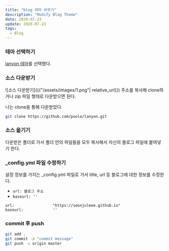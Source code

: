 ```yaml
---
title: "blog 테마 바꾸기"
description: "Modify Blog Theme"
date: 2020-07-23
update: 2020-07-23
tags:
  - Blog
---
```


### 테마 선택하기
[lanyon 테마](https://github.com/poole/lanyon)를 선택했다.  


### 소스 다운받기
<!-- 이미지 수정하기 -->
![소스 다운받기]({{"/assets/images/1.png"| relative_url}})
주소를 복사해 clone하거나 zip 파일 형태로 다운받으면 된다.

나는 clone을 통해 다운받았다.

```bash
git clone https://github.com/poole/lanyon.git
```  


### 소스 옮기기
다운받은 폴더로 가서 폴더 안의 파일들을 모두 복사해서 자신의 블로그 파일에 붙여넣기 한다.  


### _config.yml 파일 수정하기
설정 정보를 가지는 _config.yml 파일로 가서 title, url 등 블로그에 대한 정보를 수정한다.
- `url: 블로그 주소`
- `baseurl: ''`

```
url:                 "https://seonjuleee.github.io"
baseurl:             ''
```  


### commit 후 push
```bash
git add .
git commit -m "commit message"
git push -u origin master
```
  